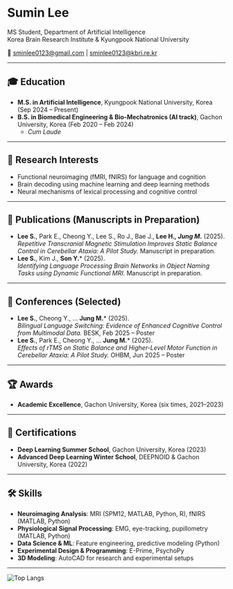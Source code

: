 # Sumin Lee
MS Student, Department of Artificial Intelligence  
Korea Brain Research Institute & Kyungpook National University  

📧 [sminlee0123@gmail.com](mailto:sminlee0123@gmail.com) | [sminlee0123@kbri.re.kr](mailto:sminlee0123@kbri.re.kr)  


---

## 🎓 Education
- **M.S. in Artificial Intelligence**, Kyungpook National University, Korea (Sep 2024 – Present)  
- **B.S. in Biomedical Engineering & Bio-Mechatronics (AI track)**, Gachon University, Korea (Feb 2020 – Feb 2024)  
  - *Cum Laude*  

---

## 🔬 Research Interests
- Functional neuroimaging (fMRI, fNIRS) for language and cognition  
- Brain decoding using machine learning and deep learning methods  
- Neural mechanisms of lexical processing and cognitive control  

---

## 📄 Publications (Manuscripts in Preparation)
- **Lee S.**, Park E., Cheong Y., Lee S., Ro J., Bae J., **Lee H.*, Jung M.*** (2025).  
  *Repetitive Transcranial Magnetic Stimulation Improves Static Balance Control in Cerebellar Ataxia: A Pilot Study.* Manuscript in preparation.  
- **Lee S.**, Kim J., **Son Y.*** (2025).  
  *Identifying Language Processing Brain Networks in Object Naming Tasks using Dynamic Functional MRI.* Manuscript in preparation.  

---

## 🎤 Conferences (Selected)
- **Lee S.**, Cheong Y., ... **Jung M.*** (2025).  
  *Bilingual Language Switching: Evidence of Enhanced Cognitive Control from Multimodal Data.* BESK, Feb 2025 – Poster
- **Lee S.**, Park E., Cheong Y., ... **Jung M.*** (2025).  
  *Effects of rTMS on Static Balance and Higher-Level Motor Function in Cerebellar Ataxia: A Pilot Study.* OHBM, Jun 2025 – Poster  


---

## 🏆 Awards
- **Academic Excellence**, Gachon University, Korea (six times, 2021–2023)  

---

## 📜 Certifications
- **Deep Learning Summer School**, Gachon University, Korea (2023)  
- **Advanced Deep Learning Winter School**, DEEPNOID & Gachon University, Korea (2022)  

---

## 🛠 Skills
- **Neuroimaging Analysis**: MRI (SPM12, MATLAB, Python, R), fNIRS (MATLAB, Python)  
- **Physiological Signal Processing**: EMG, eye-tracking, pupillometry (MATLAB, Python)  
- **Data Science & ML**: Feature engineering, predictive modeling (Python)  
- **Experimental Design & Programming**: E-Prime, PsychoPy  
- **3D Modeling**: AutoCAD for research and experimental setups  

---

![Top Langs](https://github-readme-stats.vercel.app/api/top-langs/?username=sminlee01023&layout=compact)
